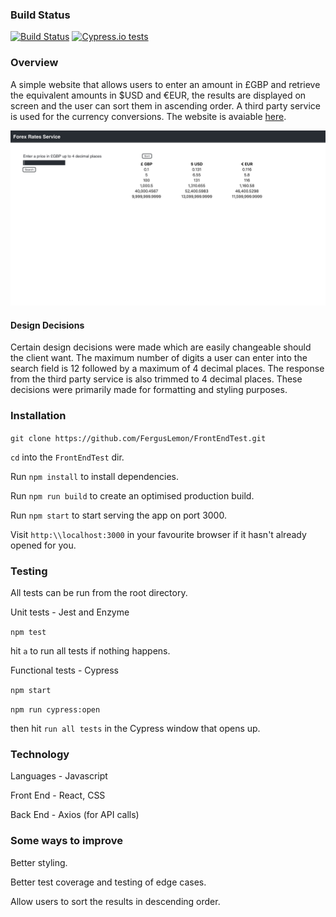 ### Build Status
[![Build Status](https://travis-ci.org/FergusLemon/FrontEndTest.svg?branch=master)](https://travis-ci.org/FergusLemon/FrontEndTest)
[![Cypress.io tests](https://img.shields.io/badge/cypress.io-tests-green.svg?style=flat-square)](https://cypress.io)

### Overview

A simple website that allows users to enter an amount in £GBP and retrieve the equivalent amounts in $USD and €EUR, the results are displayed on screen and the user can sort them in ascending order.  A third party service is used for the currency conversions.  The website is avaiable [here](https://forexratesconversion.herokuapp.com/).

![Forex Service Homepage](/public/homepage.jpg)

#### Design Decisions

Certain design decisions were made which are easily changeable should the client want.  The maximum number of digits a user can enter into the search field is 12 followed by a maximum of 4 decimal places.  The response from the third party service is also trimmed to 4 decimal places.  These decisions were primarily made for formatting and styling purposes.

### Installation

`git clone https://github.com/FergusLemon/FrontEndTest.git`

`cd` into the `FrontEndTest` dir.

Run `npm install` to install dependencies.

Run `npm run build` to create an optimised production build.

Run `npm start` to start serving the app on port 3000.

Visit `http:\\localhost:3000` in your favourite browser if it hasn't already opened for you.

### Testing

All tests can be run from the root directory.

Unit tests - Jest and Enzyme

`npm test` 

hit `a` to run all tests if nothing happens.

Functional tests - Cypress

`npm start`

`npm run cypress:open` 

then hit `run all tests` in the Cypress window that opens up.

### Technology

Languages - Javascript

Front End - React, CSS

Back End - Axios (for API calls)

### Some ways to improve

Better styling.

Better test coverage and testing of edge cases.

Allow users to sort the results in descending order.
